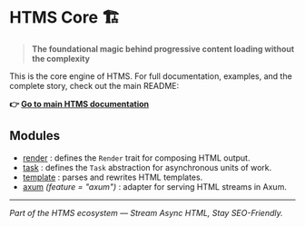# HTMS Core 🏗️

> **The foundational magic behind progressive content loading without the complexity**

This is the core engine of HTMS. For full documentation, examples, and the complete story, check out the main README:

**👉 [Go to main HTMS documentation](https://github.com/skarab42/htms)**

## Modules

- [render](src/render.rs) : defines the `Render` trait for composing HTML output.
- [task](src/task.rs) : defines the `Task` abstraction for asynchronous units of work.
- [template](src/template.rs) : parses and rewrites HTML templates.
- [axum](src/axum.rs) *(feature = "axum")* : adapter for serving HTML streams in Axum.

---

*Part of the HTMS ecosystem — Stream Async HTML, Stay SEO-Friendly.*
